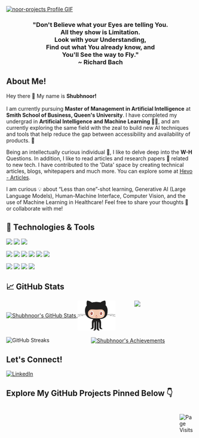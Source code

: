 <!-- Github ReadMe Banner Gif -->
<a href="https://github.com/snoor-projects">![noor-projects Profile GIF](./Assets/Github_Banner_Readme.gif)</a>

<!-- Quote -->
<h3 align="center"> "Don't Believe what your Eyes are telling You.<br>All they show is Limitation.<br>Look with your Understanding,<br>Find out what You already know, and <br>You'll See the way to Fly." <br> ~ Richard Bach </br> </h3>

<!-- Brief Introduction About Myself -->

## About Me!

Hey there :wave: My name is <strong>Shubhnoor!</strong><br><br>
I am currently pursuing <strong>Master of Management in Artificial Intelligence</strong> at <strong>Smith School of Business, Queen's University</strong>. I have completed my undergrad in <strong> Artificial Intelligence and Machine Learning :woman_student:</strong>, and am currently exploring the same field with the zeal to build new AI techniques and tools that help reduce the gap between accessibility and availability of products. :dart:<br><be>

Being an intellectually curious individual :monocle_face:, I like to delve deep into the **W-H** Questions. In addition, I like to read articles and research papers :scroll: related to new tech. I have contributed to the 'Data' space by creating technical articles, blogs, whitepapers and much more. You can explore some at [Hevo - Articles](https://hevodata.com/learn/author/shubhnoor-gill/).<br>

I am curious :bulb: about “Less than one”-shot learning, Generative AI (Large Language Models), Human-Machine Interface, Computer Vision, and the use of Machine Learning in Healthcare! Feel free to share your thoughts :thought_balloon: or collaborate with me!


<!-- Tech Stack I work with -->
## 🔧 Technologies & Tools
![](https://img.shields.io/badge/code-Python-informational?logo=python&logoColor=white&color=f0e80c)
![](https://img.shields.io/badge/Code-SQL-informational?style=flat&logo=sql&logoColor=white&color=f0e80c)
![](https://img.shields.io/badge/Code-C++-informational?style=flat&logo=c%2B%2B&logoColor=white&color=f0e80c)


![](https://img.shields.io/badge/Analytics-Google_Analytics-informational?style=flat&logo=googleanalytics&logoColor=white&color=e83c15)
![](https://img.shields.io/badge/IDE-PyCharm-informational?style=flat&logo=pycharm&logoColor=white&color=e83c15)
![](https://img.shields.io/badge/IDE-Anaconda-informational?style=flat&logo=anaconda&logoColor=white&color=e83c15)
![](https://img.shields.io/badge/IDE-Jupyter_Notebooks-informational?style=flat&logo=jupyter&logoColor=white&color=e83c15)
![](https://img.shields.io/badge/IDE-Colab-informational?style=flat&logo=googlecolab&logoColor=white&color=e83c15)
![](https://img.shields.io/badge/CMS-WordPress-informational?style=flat&logo=wordpress&logoColor=white&color=e83c15)


![](https://img.shields.io/badge/Packages-NumPy-informational?style=flat&logo=numpy&logoColor=white&color=13bcbf)
![](https://img.shields.io/badge/Packages-Pandas-informational?style=flat&logo=pandas&logoColor=white&color=13bcbf)
![](https://img.shields.io/badge/Packages-Scikit_Learn-informational?style=flat&logo=scikit-learn&logoColor=white&color=13bcbf)
![](https://img.shields.io/badge/Packages-OpenCV-informational?style=flat&logo=OpenCV&logoColor=white&color=13bcbf)

<!-- My GitHub Stats -->
## &#x1f4c8; GitHub Stats

<a href="https://github.com/snoor-projects/snoor-projects" title="Stats">
  <img align="center" width=45% src="https://github-readme-stats.vercel.app/api?username=snoor-projects&show_icons=true&hide_border=true&line_height=27&count_private=true&title_color=1a1d5c&text_color=050005&icon_color=050005&bg_color=c6c8f5" alt="Shubhnoor's GitHub Stats" />
</a>
<a href="https://github.com/snoor-projects">
  <img align="center" width=20% src="./Assets/Octocat-GitHub.gif" />
</a>

<a href="https://github.com/snoor-projects/snoor-projects">
  <img align="right" width=32% src="https://github-readme-stats.vercel.app/api/top-langs/?username=snoor-projects&title_color=1a1d5c&text_color=050005&icon_color=050005&bg_color=c6c8f5" />
</a>
<br><br>
<a href="https://git.io/streak-stats" title="Streak">
  <img align="left"  width=45% src="https://github-readme-streak-stats.herokuapp.com/?user=snoor-projects&theme=react&border=61DAFB&fire=f0e80c" alt="GitHub Streaks" />
</a>

<a href="https://github.com/snoor-projects/snoor-projects" title="Achievements">
  <img align="center" width=45% src="https://metrics.lecoq.io/snoor-projects?template=classic&base.header=0&base.activity=0&base.community=0&base.repositories=0&base.metadata=0&achievements=1&achievements.threshold=C&achievements.secrets=true&achievements.display=compact&achievements.limit=0&config.timezone=Asia%2FCalcutta" alt="Shubhnoor's Achievements" />
</a>

<!-- Social Profiles -->
## Let's Connect!

[![LinkedIn](https://img.shields.io/badge/LinkedIn-0077B5?style=for-the-badge&logo=linkedin&logoColor=white)](https://www.linkedin.com/in/shubhnoor-gill/)

## Explore My GitHub Projects Pinned Below :point_down:

<br>
<a href="https://github.com/snoor-projects/snoor-projects" title="Page Visits">
  <img align="right"  width=8% src="https://visitor-badge.laobi.icu/badge?page_id=snoor-projects&left_color=blue&right_color=7cebf5" alt="Page Visits" />
</a>
